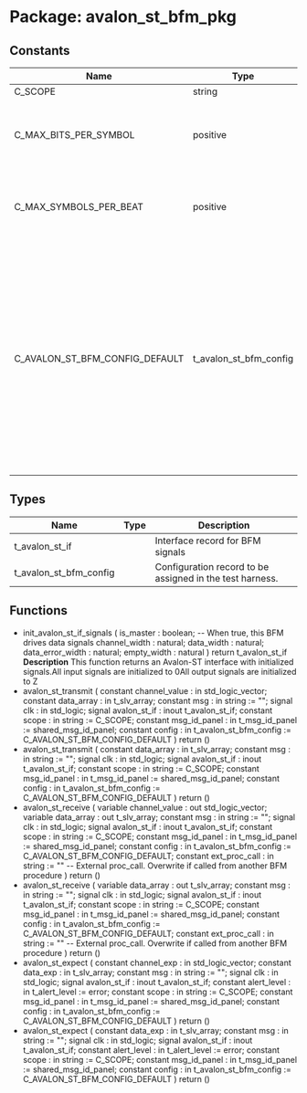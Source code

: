 # Package: avalon_st_bfm_pkg

## Constants

| Name                           | Type                   | Value                                                                                                                                                                                                                                                                                                                                                                                                                                                                                                                                                                                                                       | Description                                                   |
| ------------------------------ | ---------------------- | --------------------------------------------------------------------------------------------------------------------------------------------------------------------------------------------------------------------------------------------------------------------------------------------------------------------------------------------------------------------------------------------------------------------------------------------------------------------------------------------------------------------------------------------------------------------------------------------------------------------------- | ------------------------------------------------------------- |
| C_SCOPE                        | string                 |  "AVALON_ST BFM"                                                                                                                                                                                                                                                                                                                                                                                                                                                                                                                                                                                                            |                                                               |
| C_MAX_BITS_PER_SYMBOL          | positive               |  512                                                                                                                                                                                                                                                                                                                                                                                                                                                                                                                                                                                                                        | Recommended maximum in protocol specification (MNL-AVABUSREF) |
| C_MAX_SYMBOLS_PER_BEAT         | positive               |  32                                                                                                                                                                                                                                                                                                                                                                                                                                                                                                                                                                                                                         | Recommended maximum in protocol specification (MNL-AVABUSREF) |
| C_AVALON_ST_BFM_CONFIG_DEFAULT | t_avalon_st_bfm_config |  (     max_wait_cycles             => 100,     max_wait_cycles_severity    => ERROR,     clock_period                => -1 ns,     clock_period_margin         => 0 ns,     clock_margin_severity       => TB_ERROR,     setup_time                  => -1 ns,     hold_time                   => -1 ns,     bfm_sync                    => SYNC_ON_CLOCK_ONLY,     match_strictness            => MATCH_EXACT,     symbol_width                => 8,     first_symbol_in_msb         => true,     max_channel                 => 0,     use_packet_transfer         => true,     id_for_bfm                  => ID_BFM   ) | Define the default value for the BFM config                   |
## Types

| Name                   | Type | Description                                              |
| ---------------------- | ---- | -------------------------------------------------------- |
| t_avalon_st_if         |      | Interface record for BFM signals                         |
| t_avalon_st_bfm_config |      | Configuration record to be assigned in the test harness. |
## Functions
- init_avalon_st_if_signals <font id="function_arguments">( is_master        : boolean; -- When true, this BFM drives data signals channel_width    : natural; data_width       : natural; data_error_width : natural; empty_width      : natural ) </font> <font id="function_return">return t_avalon_st_if </font>
**Description**
This function returns an Avalon-ST interface with initialized signals.All input signals are initialized to 0All output signals are initialized to Z
- avalon_st_transmit <font id="function_arguments">( constant channel_value    : in    std_logic_vector; constant data_array       : in    t_slv_array; constant msg              : in    string                 := ""; signal   clk              : in    std_logic; signal   avalon_st_if     : inout t_avalon_st_if; constant scope            : in    string                 := C_SCOPE; constant msg_id_panel     : in    t_msg_id_panel         := shared_msg_id_panel; constant config           : in    t_avalon_st_bfm_config := C_AVALON_ST_BFM_CONFIG_DEFAULT ) </font> <font id="function_return">return ()</font>
- avalon_st_transmit <font id="function_arguments">( constant data_array       : in    t_slv_array; constant msg              : in    string                 := ""; signal   clk              : in    std_logic; signal   avalon_st_if     : inout t_avalon_st_if; constant scope            : in    string                 := C_SCOPE; constant msg_id_panel     : in    t_msg_id_panel         := shared_msg_id_panel; constant config           : in    t_avalon_st_bfm_config := C_AVALON_ST_BFM_CONFIG_DEFAULT ) </font> <font id="function_return">return ()</font>
- avalon_st_receive <font id="function_arguments">( variable channel_value    : out   std_logic_vector; variable data_array       : out   t_slv_array; constant msg              : in    string                 := ""; signal   clk              : in    std_logic; signal   avalon_st_if     : inout t_avalon_st_if; constant scope            : in    string                 := C_SCOPE; constant msg_id_panel     : in    t_msg_id_panel         := shared_msg_id_panel; constant config           : in    t_avalon_st_bfm_config := C_AVALON_ST_BFM_CONFIG_DEFAULT; constant ext_proc_call    : in    string := ""  -- External proc_call. Overwrite if called from another BFM procedure ) </font> <font id="function_return">return ()</font>
- avalon_st_receive <font id="function_arguments">( variable data_array       : out   t_slv_array; constant msg              : in    string                 := ""; signal   clk              : in    std_logic; signal   avalon_st_if     : inout t_avalon_st_if; constant scope            : in    string                 := C_SCOPE; constant msg_id_panel     : in    t_msg_id_panel         := shared_msg_id_panel; constant config           : in    t_avalon_st_bfm_config := C_AVALON_ST_BFM_CONFIG_DEFAULT; constant ext_proc_call    : in    string := ""  -- External proc_call. Overwrite if called from another BFM procedure ) </font> <font id="function_return">return ()</font>
- avalon_st_expect <font id="function_arguments">( constant channel_exp      : in    std_logic_vector; constant data_exp         : in    t_slv_array; constant msg              : in    string                 := ""; signal   clk              : in    std_logic; signal   avalon_st_if     : inout t_avalon_st_if; constant alert_level      : in    t_alert_level          := error; constant scope            : in    string                 := C_SCOPE; constant msg_id_panel     : in    t_msg_id_panel         := shared_msg_id_panel; constant config           : in    t_avalon_st_bfm_config := C_AVALON_ST_BFM_CONFIG_DEFAULT ) </font> <font id="function_return">return ()</font>
- avalon_st_expect <font id="function_arguments">( constant data_exp         : in    t_slv_array; constant msg              : in    string                 := ""; signal   clk              : in    std_logic; signal   avalon_st_if     : inout t_avalon_st_if; constant alert_level      : in    t_alert_level          := error; constant scope            : in    string                 := C_SCOPE; constant msg_id_panel     : in    t_msg_id_panel         := shared_msg_id_panel; constant config           : in    t_avalon_st_bfm_config := C_AVALON_ST_BFM_CONFIG_DEFAULT ) </font> <font id="function_return">return ()</font>

